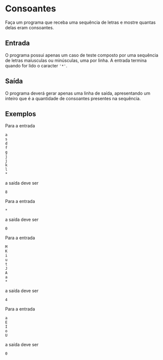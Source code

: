 # Consoantes

Faça um programa que receba uma sequência de letras e mostre quantas
delas eram consoantes.

## Entrada

O programa possui apenas um caso de teste composto por uma sequência
de letras maíusculas ou minúsculas, uma por linha. A entrada termina
quando for lido o caracter `'*'`.

## Saída

O programa deverá gerar apenas uma linha de saída, apresentando um
inteiro que é a quantidade de consoantes presentes na sequência.

## Exemplos

Para a entrada

    a
    s
    d
    f
    g
    j
    j
    k
    l
    *

a saída deve ser

    8

Para a entrada

    *

a saída deve ser

    0

Para a entrada

    M
    K
    i
    u
    t
    J
    A
    a
    *

a saída deve ser

    4

Para a entrada

    a
    E
    I
    o
    U

a saída deve ser
    
    0